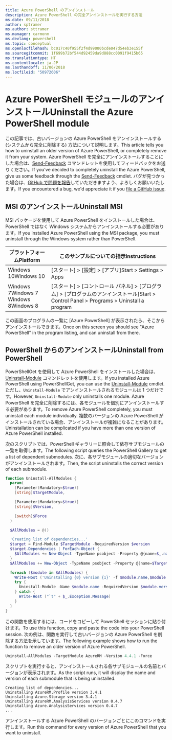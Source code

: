 ```yaml
---
title: Azure PowerShell のアンインストール
description: Azure PowerShell の完全アンインストールを実行する方法
ms.date: 09/11/2018
author: sptramer
ms.author: sttramer
ms.manager: carmonm
ms.devlang: powershell
ms.topic: conceptual
ms.openlocfilehash: bc017c40f955f2f4d99000bcde047d54eb3e155f
ms.sourcegitcommit: 1f699b72bf544d92459da9d888cc0091f9415b65
ms.translationtype: HT
ms.contentlocale: ja-JP
ms.lasthandoff: 11/06/2018
ms.locfileid: "50972606"
---
```

# <a name="uninstall-the-azure-powershell-module"></a><span data-ttu-id="bd99b-103">Azure PowerShell モジュールのアンインストール</span><span class="sxs-lookup"><span data-stu-id="bd99b-103">Uninstall the Azure PowerShell module</span></span>

<span data-ttu-id="bd99b-104">この記事では、古いバージョンの Azure PowerShell をアンインストールする (システムから完全に削除する) 方法について説明します。</span><span class="sxs-lookup"><span data-stu-id="bd99b-104">This article tells you how to uninstall an older version of Azure PowerShell, or completely remove it from your system.</span></span> <span data-ttu-id="bd99b-105">Azure PowerShell を完全にアンインストールすることにした場合は、[Send-Feedback](/powershell/module/azurerm.profile/send-feedback) コマンドレットを使用してフィードバックをお送りください。</span><span class="sxs-lookup"><span data-stu-id="bd99b-105">If you've decided to completely uninstall the Azure PowerShell, give us some feedback through the [Send-Feedback](/powershell/module/azurerm.profile/send-feedback) cmdlet.</span></span>
<span data-ttu-id="bd99b-106">バグが見つかった場合は、[GitHub で問題を報告](https://github.com/azure/azure-powershell/issues)していただきますよう、よろしくお願いいたします。</span><span class="sxs-lookup"><span data-stu-id="bd99b-106">If you encountered a bug, we'd appreciate it if you [file a GitHub issue](https://github.com/azure/azure-powershell/issues).</span></span>

## <a name="uninstall-msi"></a><span data-ttu-id="bd99b-107">MSI のアンインストール</span><span class="sxs-lookup"><span data-stu-id="bd99b-107">Uninstall MSI</span></span>

<span data-ttu-id="bd99b-108">MSI パッケージを使用して Azure PowerShell をインストールした場合は、PowerShell ではなく Windows システムからアンインストールする必要があります。</span><span class="sxs-lookup"><span data-stu-id="bd99b-108">If you installed Azure PowerShell using the MSI package, you must uninstall through the Windows system rather than PowerShell.</span></span>

| <span data-ttu-id="bd99b-109">プラットフォーム</span><span class="sxs-lookup"><span data-stu-id="bd99b-109">Platform</span></span> | <span data-ttu-id="bd99b-110">このサンプルについての指示</span><span class="sxs-lookup"><span data-stu-id="bd99b-110">Instructions</span></span> |
|----------|--------------|
| <span data-ttu-id="bd99b-111">Windows 10</span><span class="sxs-lookup"><span data-stu-id="bd99b-111">Windows 10</span></span> | <span data-ttu-id="bd99b-112">[スタート] > [設定] > [アプリ]</span><span class="sxs-lookup"><span data-stu-id="bd99b-112">Start > Settings > Apps</span></span> |
| <span data-ttu-id="bd99b-113">Windows 7</span><span class="sxs-lookup"><span data-stu-id="bd99b-113">Windows 7</span></span> </br><span data-ttu-id="bd99b-114">Windows 8</span><span class="sxs-lookup"><span data-stu-id="bd99b-114">Windows 8</span></span> | <span data-ttu-id="bd99b-115">[スタート] > [コントロール パネル] > [プログラム] > [プログラムのアンインストール]</span><span class="sxs-lookup"><span data-stu-id="bd99b-115">Start > Control Panel > Programs > Uninstall a program</span></span> |

<span data-ttu-id="bd99b-116">この画面のプログラムの一覧に [Azure PowerShell] が表示されたら、そこからアンインストールできます。</span><span class="sxs-lookup"><span data-stu-id="bd99b-116">Once on this screen you should see "Azure PowerShell" in the program listing, and can uninstall from there.</span></span>

## <a name="uninstall-from-powershell"></a><span data-ttu-id="bd99b-117">PowerShell からのアンインストール</span><span class="sxs-lookup"><span data-stu-id="bd99b-117">Uninstall from PowerShell</span></span>

<span data-ttu-id="bd99b-118">PowerShellGet を使用して Azure PowerShell をインストールした場合は、[Uninstall-Module](/powershell/module/powershellget/uninstall-module) コマンドレットを使用します。</span><span class="sxs-lookup"><span data-stu-id="bd99b-118">If you installed Azure PowerShell using PowerShellGet, you can use the [Uninstall-Module](/powershell/module/powershellget/uninstall-module) cmdlet.</span></span> <span data-ttu-id="bd99b-119">ただし、`Uninstall-Module` でアンインストールされるモジュールは 1 つだけです。</span><span class="sxs-lookup"><span data-stu-id="bd99b-119">However, `Uninstall-Module` only uninstalls one module.</span></span> <span data-ttu-id="bd99b-120">Azure PowerShell を完全に削除するには、各モジュールを個別にアンインストールする必要があります。</span><span class="sxs-lookup"><span data-stu-id="bd99b-120">To remove Azure PowerShell completely, you must uninstall each module individually.</span></span> <span data-ttu-id="bd99b-121">複数のバージョンの Azure PowerShell がインストールされている場合、アンインストールが複雑になることがあります。</span><span class="sxs-lookup"><span data-stu-id="bd99b-121">Uninstallation can be complicated if you have more than one version of Azure PowerShell installed.</span></span>

<span data-ttu-id="bd99b-122">次のスクリプトでは、PowerShell ギャラリーに照会して依存サブモジュールの一覧を取得します。</span><span class="sxs-lookup"><span data-stu-id="bd99b-122">The following script queries the PowerShell Gallery to get a list of dependent submodules.</span></span> <span data-ttu-id="bd99b-123">次に、各サブモジュールの適切なバージョンがアンインストールされます。</span><span class="sxs-lookup"><span data-stu-id="bd99b-123">Then, the script uninstalls the correct version of each submodule.</span></span>

```powershell
function Uninstall-AllModules {
  param(
    [Parameter(Mandatory=$true)]
    [string]$TargetModule,

    [Parameter(Mandatory=$true)]
    [string]$Version,

    [switch]$Force
  )

  $AllModules = @()

  'Creating list of dependencies...'
  $target = Find-Module $TargetModule -RequiredVersion $version
  $target.Dependencies | ForEach-Object {
    $AllModules += New-Object -TypeName psobject -Property @{name=$_.name; version=$_.requiredversion}
  }
  $AllModules += New-Object -TypeName psobject -Property @{name=$TargetModule; version=$Version}

  foreach ($module in $AllModules) {
    Write-Host ('Uninstalling {0} version {1}' -f $module.name,$module.version)
    try {
      Uninstall-Module -Name $module.name -RequiredVersion $module.version -Force:$Force -ErrorAction Stop
    } catch {
      Write-Host ("`t" + $_.Exception.Message)
    }
  }
}
```

<span data-ttu-id="bd99b-124">この関数を使用するには、コードをコピーして PowerShell セッションに貼り付けます。</span><span class="sxs-lookup"><span data-stu-id="bd99b-124">To use this function, copy and paste the code into your PowerShell session.</span></span> <span data-ttu-id="bd99b-125">次の例は、関数を実行して古いバージョンの Azure PowerShell を削除する方法を示しています。</span><span class="sxs-lookup"><span data-stu-id="bd99b-125">The following example shows how to run the function to remove an older version of Azure PowerShell.</span></span>

```powershell
Uninstall-AllModules -TargetModule AzureRM -Version 4.4.1 -Force
```

<span data-ttu-id="bd99b-126">スクリプトを実行すると、アンインストールされる各サブモジュールの名前とバージョンが表示されます。</span><span class="sxs-lookup"><span data-stu-id="bd99b-126">As the script runs, it will display the name and version of each submodule that is being uninstalled.</span></span>

```output
Creating list of dependencies...
Uninstalling AzureRM.Profile version 3.4.1
Uninstalling Azure.Storage version 3.4.1
Uninstalling AzureRM.AnalysisServices version 0.4.7
Uninstalling Azure.AnalysisServices version 0.4.7
...
```

<span data-ttu-id="bd99b-127">アンインストールする Azure PowerShell のバージョンごとにこのコマンドを実行します。</span><span class="sxs-lookup"><span data-stu-id="bd99b-127">Run this command for every version of Azure PowerShell that you want to uninstall.</span></span>
